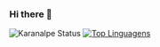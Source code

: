 ### Hi there 👋

![Karanalpe Status](https://github-readme-stats.vercel.app/api?username=SamuelvLopes&show_icons=true)
[![Top Linguagens](https://github-readme-stats.vercel.app/api/top-langs/?username=SamuelvLopes&layout=compact)](https://github.com/anuraghazra/github-readme-stats)
